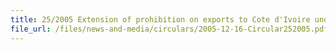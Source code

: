 ```yaml
---
title: 25/2005 Extension of prohibition on exports to Cote d'Ivoire under UNSC Resolution 1643 (2005)
file_url: /files/news-and-media/circulars/2005-12-16-Circular252005.pdf
---
```

